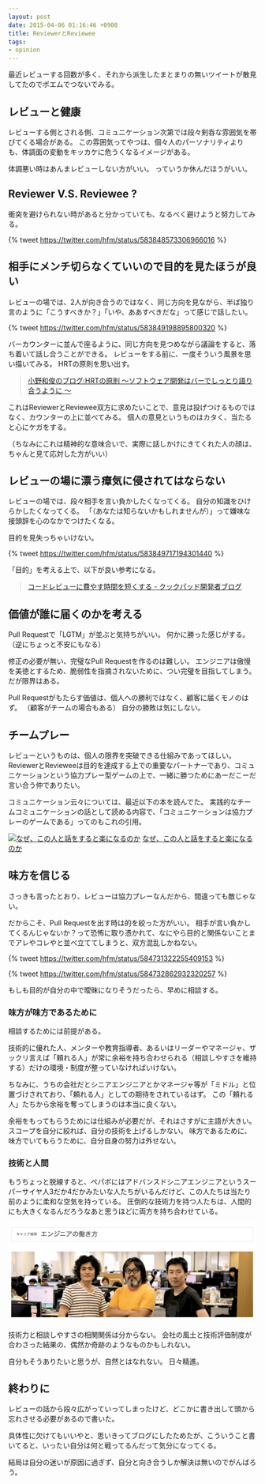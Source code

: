 ```yaml
---
layout: post
date: 2015-04-06 01:16:46 +0900
title: ReviewerとReviewee
tags:
- opinion
---
```

最近レビューする回数が多く、それから派生したまとまりの無いツイートが散見してたのでポエムでつないでみる。

## レビューと健康

レビューする側とされる側、コミュニケーション次第では段々剣呑な雰囲気を帯びてくる場合がある。
この雰囲気ってやつは、個々人のパーソナリティよりも、体調面の変動をキッカケに危うくなるイメージがある。

体調悪い時はあんまレビューしない方がいい。
っていうか休んだほうがいい。

## Reviewer V.S. Reviewee ?

衝突を避けられない時があると分かっていても、なるべく避けようと努力してみる。

{% tweet https://twitter.com/hfm/status/583848573306966016 %}

## 相手にメンチ切らなくていいので目的を見たほうが良い

レビューの場では、2人が向き合うのではなく、同じ方向を見ながら、半ば独り言のように「こうすべきか？」「いや、ああすべきだな」って感じで話したい。

{% tweet https://twitter.com/hfm/status/583849198895800320 %}

バーカウンターに並んで座るように、同じ方向を見つめながら議論をすると、落ち着いて話し合うことができる。
レビューをする前に、一度そういう風景を思い描いてみる。
HRTの原則を思い出す。

> [小野和俊のブログ:HRTの原則 ～ソフトウェア開発はバーでしっとり語り合うように ～](http://blog.livedoor.jp/lalha/archives/50496623.html)

これはReviewerとReviewee双方に求めたいことで、意見は投げつけるものではなく、カウンターの上に並べてみる。
個人の意見というものはカタく、当たると心にケガをする。

（ちなみにこれは精神的な意味合いで、実際に話しかけにきてくれた人の顔は、ちゃんと見て応対した方がいい）

## レビューの場に漂う瘴気に侵されてはならない

レビューの場では、段々相手を言い負かしたくなってくる。
自分の知識をひけらかしたくなってくる。
「（あなたは知らないかもしれませんが）」って嫌味な接頭辞を心のなかでつけたくなる。

目的を見失っちゃいけない。

{% tweet https://twitter.com/hfm/status/583849717194301440 %}

「目的」を考える上で、以下が良い参考になる。

> [コードレビューに費やす時間を短くする - クックパッド開発者ブログ](http://techlife.cookpad.com/entry/2015/03/30/174713)

## 価値が誰に届くのかを考える

Pull Requestで「LGTM」が並ぶと気持ちがいい。
何かに勝った感じがする。
（逆にちょっと不安にもなる）

修正の必要が無い、完璧なPull Requestを作るのは難しい。
エンジニアは傲慢を美徳とするため、脆弱性を指摘されないために、つい完璧を目指してしまう。
だが限界はある。

Pull Requestがもたらす価値は、個人への勝利ではなく、顧客に届くモノのはず。
（顧客がチームの場合もある）
自分の勝敗は気にしない。

## チームプレー

レビューというものは、個人の限界を突破できる仕組みであってほしい。
ReviewerとRevieweeは目的を達成する上での重要なパートナーであり、コミュニケーションという協力プレー型ゲームの上で、一緒に勝つためにあーだこーだ言い合う仲でありたい。

コミュニケーション云々については、最近以下の本を読んでた。
実践的なチームコミュニケーションの話として読める内容で、「コミュニケーションは協力プレーのゲームである」ってのもこれの引用。

[![なぜ、この人と話をすると楽になるのか](http://ecx.images-amazon.com/images/I/51uHyunfssL._SL160_.jpg)](http://www.amazon.co.jp/exec/obidos/ASIN/B00SQYBB0A/hifumiass-22/ref=nosim/)
[なぜ、この人と話をすると楽になるのか](http://www.amazon.co.jp/exec/obidos/ASIN/B00SQYBB0A/hifumiass-22/ref=nosim/)

## 味方を信じる

さっきも言ったとおり、レビューは協力プレーなんだから、間違っても敵じゃない。

だからこそ、Pull Requestを出す時は的を絞った方がいい。
相手が言い負かしてくるんじゃないか？って恐怖に取り憑かれて、なにやら目的と関係ないことまでアレやコレやと並べ立ててしまうと、双方混乱しかねない。

{% tweet https://twitter.com/hfm/status/584731322255409153 %}

{% tweet https://twitter.com/hfm/status/584732862932320257 %}

もしも目的が自分の中で曖昧になりそうだったら、早めに相談する。

### 味方が味方であるために

相談するためには前提がある。

技術的に優れた人、メンターや教育指導者、あるいはリーダーやマネージャ、ザックリ言えば「頼れる人」が常に余裕を持ち合わせられる（相談しやすさを維持する）だけの環境・制度が整っていなければいけない。

ちなみに、うちの会社だとシニアエンジニアとかマネージャ等が「ミドル」と位置づけされており、「頼れる人」としての期待をされているはず。
この「頼れる人」たちから余裕を奪ってしまうのは本当に良くない。

余裕をもってもらうためには仕組みが必要だが、それはさすがに主語が大きい。
スコープを自分に絞れば、自分の技術を上げるしかない。
味方であるために、味方でいてもらうために、自分自身の努力は外せない。

### 技術と人間

もうちょっと脱線すると、ペパボにはアドバンスドシニアエンジニアというスーパーサイヤ人3だか4だかみたいな人たちがいるんだけど、この人たちは当たり前のように柔和な空気を持っている。
圧倒的な技術力を持つ人たちは、人間的にも大きくなるんだろうなあと思うほどに両方を持ち合わせている。

[![すごいひとたち](/images/2015/04/06/sugoihitotachi.png)](https://pepabo.com/recruit/career/engineer/)

技術力と相談しやすさの相関関係は分からない。
会社の風土と技術評価制度が合わさった結果の、偶然か奇跡のようなものかもしれない。

自分もそうありたいと思うが、自然とはなれない。
日々精進。

## 終わりに

レビューの話から段々広がっていってしまったけど、どこかに書き出して頭から忘れさせる必要があるので書いた。

具体性に欠けてもいいやと、思いきってブログにしたためたが、こういうこと書いてると、いったい自分は何と戦ってるんだって気分になってくる。

結局は自分の迷いが原因に過ぎず、自分と向き合うしか解決は無いのでがんばろう。
